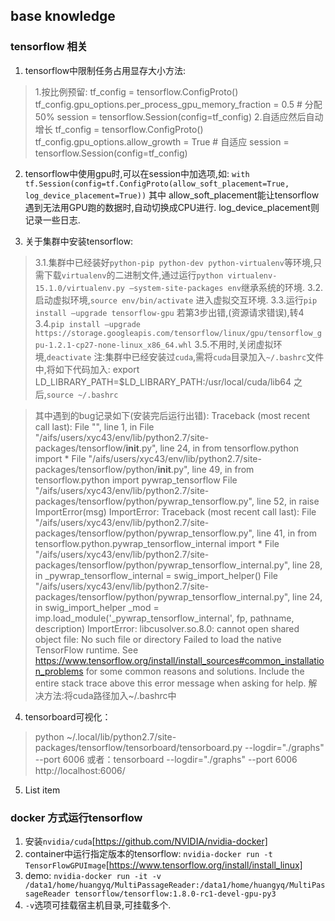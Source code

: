 ﻿**base knowledge**
-------------
### tensorflow 相关

 1. tensorflow中限制任务占用显存大小方法:
>1.按比例预留:
tf_config = tensorflow.ConfigProto()
tf_config.gpu_options.per_process_gpu_memory_fraction = 0.5 # 分配50%
session = tensorflow.Session(config=tf_config)
2.自适应然后自动增长
tf_config = tensorflow.ConfigProto()
tf_config.gpu_options.allow_growth = True # 自适应
session = tensorflow.Session(config=tf_config)

 2. tensorflow中使用gpu时,可以在session中加选项,如:
 `with tf.Session(config=tf.ConfigProto(allow_soft_placement=True, log_device_placement=True))`
其中 allow_soft_placement能让tensorflow遇到无法用GPU跑的数据时,自动切换成CPU进行. log_device_placement则记录一些日志.

 3. 关于集群中安装tensorflow:
 >3.1.集群中已经装好`python-pip python-dev python-virtualenv`等环境,只需下载`virtualenv`的二进制文件,通过运行`python virtualenv-15.1.0/virtualenv.py –system-site-packages env`继承系统的环境.
3.2.启动虚拟环境,`source env/bin/activate`
进入虚拟交互环境.
3.3.运行`pip install –upgrade tensorflow-gpu`
若第3步出错,(资源请求错误),转4
3.4.`pip install –upgrade https://storage.googleapis.com/tensorflow/linux/gpu/tensorflow_gpu-1.2.1-cp27-none-linux_x86_64.whl`
3.5.不用时,关闭虚拟环境,`deactivate`
注:集群中已经安装过`cuda`,需将`cuda`目录加入`~/.bashrc`文件中,将如下代码加入:
    export LD_LIBRARY_PATH=$LD_LIBRARY_PATH:/usr/local/cuda/lib64
之后,`source ~/.bashrc`

 >其中遇到的bug记录如下(安装完后运行出错):
Traceback (most recent call last):
  File "<stdin>", line 1, in <module>
  File "/aifs/users/xyc43/env/lib/python2.7/site-packages/tensorflow/__init__.py", line 24, in <module>
    from tensorflow.python import *
  File "/aifs/users/xyc43/env/lib/python2.7/site-packages/tensorflow/python/__init__.py", line 49, in <module>
    from tensorflow.python import pywrap_tensorflow
  File "/aifs/users/xyc43/env/lib/python2.7/site-packages/tensorflow/python/pywrap_tensorflow.py", line 52, in <module>
    raise ImportError(msg)
ImportError: Traceback (most recent call last):
  File "/aifs/users/xyc43/env/lib/python2.7/site-packages/tensorflow/python/pywrap_tensorflow.py", line 41, in <module>
    from tensorflow.python.pywrap_tensorflow_internal import *
  File "/aifs/users/xyc43/env/lib/python2.7/site-packages/tensorflow/python/pywrap_tensorflow_internal.py", line 28, in <module>
    _pywrap_tensorflow_internal = swig_import_helper()
  File "/aifs/users/xyc43/env/lib/python2.7/site-packages/tensorflow/python/pywrap_tensorflow_internal.py", line 24, in swig_import_helper
    _mod = imp.load_module('_pywrap_tensorflow_internal', fp, pathname, description)
ImportError: libcusolver.so.8.0: cannot open shared object file: No such file or directory
Failed to load the native TensorFlow runtime.
See https://www.tensorflow.org/install/install_sources#common_installation_problems
for some common reasons and solutions.  Include the entire stack trace
above this error message when asking for help.
解决方法:将cuda路径加入~/.bashrc中

 4. tensorboard可视化： 
>python ~/.local/lib/python2.7/site-packages/tensorflow/tensorboard/tensorboard.py --logdir="./graphs" --port 6006
或者：tensorboard --logdir="./graphs" --port 6006
http://localhost:6006/

 5. List item


### docker 方式运行tensorflow

1. 安装`nvidia/cuda`[https://github.com/NVIDIA/nvidia-docker]
2. container中运行指定版本的tensorflow: `nvidia-docker run -t TensorFlowGPUImage`[https://www.tensorflow.org/install/install_linux]
3. demo: `nvidia-docker run -it -v /data1/home/huangyq/MultiPassageReader:/data1/home/huangyq/MultiPassageReader tensorflow/tensorflow:1.8.0-rc1-devel-gpu-py3`
4. `-v`选项可挂载宿主机目录,可挂载多个.


 


